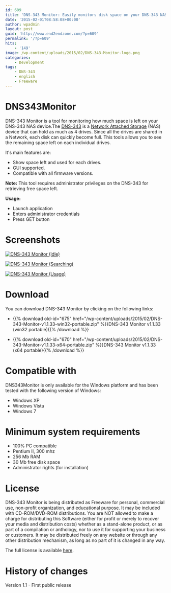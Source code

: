 ```yaml
---
id: 609
title: 'DNS-343 Monitor: Easily monitors disk space on your DNS-343 NAS.'
date: '2015-02-01T08:58:08+00:00'
author: wpadmin
layout: post
guid: 'http://www.end2endzone.com/?p=609'
permalink: '/?p=609'
hits:
    - '149'
image: /wp-content/uploads/2015/02/DNS-343-Monitor-logo.png
categories:
    - Development
tags:
    - DNS-343
    - english
    - Freeware
---
```


# DNS343Monitor

DNS-343 Monitor is a tool for monitoring how much space is left on your DNS-343 NAS device.The [DNS-343](http://www.google.com/?q=dns-343) is a [Network Attached Storage](http://en.wikipedia.org/wiki/Network-attached_storage) (NAS) device that can hold as much as 4 drives. Since all the drives are shared in a Network, each disk can quickly become full. This tools allows you to see the remaining space left on each individual drives.

It's main features are:

- Show space left and used for each drives.
- GUI supported.
- Compatible with all firmware versions.

**Note:** This tool requires administrator privileges on the DNS-343 for retrieving free space left.

**Usage:**

- Launch application
- Enters administrator credentials
- Press GET button

# Screenshots

[![DNS-343 Monitor (Idle)](https://www.end2endzone.com/wp-content/uploads/2015/02/DNS-343-Monitor-Idle.png "DNS-343 Monitor (Idle)")](https://www.end2endzone.com/wp-content/uploads/2015/02/DNS-343-Monitor-Idle.png)

[![DNS-343 Monitor (Searching)](https://www.end2endzone.com/wp-content/uploads/2015/02/DNS-343-Monitor-Searching.png "DNS-343 Monitor (Searching)")](https://www.end2endzone.com/wp-content/uploads/2015/02/DNS-343-Monitor-Searching.png)

[![DNS-343 Monitor (Usage)](https://www.end2endzone.com/wp-content/uploads/2015/02/DNS-343-Monitor-Usage.png "DNS-343 Monitor (Usage)")](https://www.end2endzone.com/wp-content/uploads/2015/02/DNS-343-Monitor-Usage.png)

# Download

You can download DNS-343 Monitor by clicking on the following links:

- {{% download old-id="675" href="/wp-content/uploads/2015/02/DNS-343-Monitor-v1.1.33-win32-portable.zip" %}}DNS-343 Monitor v1.1.33 (win32 portable){{% /download %}}
<!-- - {{% download old-id="672" href="" %}}DNS-343 Monitor v1.1.33 (win32 Setup){{% /download %}}-->
- {{% download old-id="670" href="/wp-content/uploads/2015/02/DNS-343-Monitor-v1.1.33-x64-portable.zip" %}}DNS-343 Monitor v1.1.33 (x64 portable){{% /download %}}
<!-- - {{% download old-id="666" href="" %}}DNS-343 Monitor v1.1.33 (x64 Setup){{% /download %}}-->

# Compatible with

DNS343Monitor is only available for the Windows platform and has been tested with the following version of Windows:

- Windows XP
- Windows Vista
- Windows 7

# Minimum system requirements

- 100% PC compatible
- Pentium II, 300 mhz
- 256 Mb RAM
- 30 Mb free disk space
- Administrator rights (for installation)

# License

DNS-343 Monitor is being distributed as Freeware for personal, commercial use, non-profit organization, and educational purpose. It may be included with CD-ROM/DVD-ROM distributions. You are NOT allowed to make a charge for distributing this Software (either for profit or merely to recover your media and distribution costs) whether as a stand-alone product, or as part of a compilation or anthology, nor to use it for supporting your business or customers. It may be distributed freely on any website or through any other distribution mechanism, as long as no part of it is changed in any way.

The full license is available [here](https://www.end2endzone.com/wp-content/uploads/2015/02/DNS-343-Monitor-v1.1.28-EULA.htm).

# History of changes

Version 1.1 - First public release